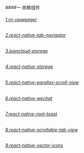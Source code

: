 ####一.依赖组件
###### [1.rn-viewpager](https://github.com/zbtang/React-Native-ViewPager)
###### [2.react-native-tab-navigator](https://github.com/exponentjs/react-native-tab-navigator)
###### [3.leancloud-storage](https://leancloud.cn/docs/)
###### [4.react-native-storage](https://github.com/sunnylqm/react-native-storage)
###### [5.react-native-parallax-scroll-view](https://github.com/jaysoo/react-native-parallax-scroll-view)
###### [6.react-native-wechat](https://github.com/weflex/react-native-wechat)
###### [7.react-native-root-toast](https://github.com/magicismight/react-native-root-toast)
###### [8.react-native-scrollable-tab-view](https://github.com/skv-headless/react-native-scrollable-tab-view)
###### [9.react-native-vector-icons](https://github.com/oblador/react-native-vector-icons)
